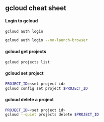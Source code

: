 ## gcloud cheat sheet

#### Login to gcloud
```bash
gcloud auth login
```
```bash
gcloud auth login --no-launch-browser
```
#### gcloud get projects
```bash
gcloud projects list
```
#### gcloud set project
```bash
PROJECT_ID=<set project id>
gcloud config set project $PROJECT_ID
```
#### gcloud delete a project
```bash
PROJECT_ID=<set project id>
gcloud --quiet projects delete $PROJECT_ID
```


